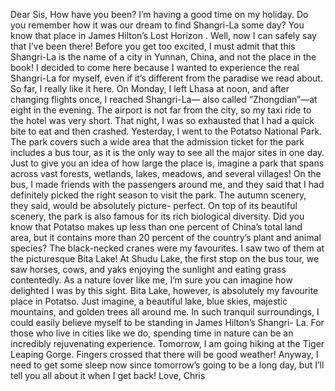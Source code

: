 Dear Sis,
How have you been? I’m having a good time on my holiday. Do you remember how it was our dream to find Shangri-La some day? You know that place in James Hilton’s Lost Horizon . Well, now I can safely say that I’ve been there!
Before you get too excited, I must admit that this Shangri-La is the name of a city in Yunnan, China, and not the place in the book! I decided to come here because I wanted to experience the real Shangri-La for myself, even if it’s different from the paradise we read about. So far, I really like it here.
On Monday, I left Lhasa at noon, and after changing flights once, I reached Shangri-La— also called “Zhongdian”—at eight in the evening. The airport is not far from the city, so my taxi ride to the hotel was very short. That night, I was so exhausted that I had a quick bite to eat and then crashed.
Yesterday, I went to the Potatso National Park. The park covers such a wide area that the admission ticket for the park includes a bus tour, as it is the only way to see all the major sites in one day. Just to give you an idea of how large the place is, imagine a park that spans across vast forests, wetlands, lakes, meadows, and several villages! On the bus, I made friends with the passengers around me, and they said that I had definitely picked the right season to visit the park. The autumn scenery, they said, would be absolutely picture- perfect.
On top of its beautiful scenery, the park is also famous for its rich biological diversity. Did you know that Potatso makes up less than one percent of China’s total land area, but it contains more than 20 percent of the country’s plant and animal species? The black-necked cranes were my favourites. I saw two of them at the picturesque Bita Lake!
At Shudu Lake, the first stop on the bus tour, we saw horses, cows, and yaks enjoying the sunlight and eating grass contentedly. As a nature lover like me, I’m sure you can imagine how delighted I was by this sight.
Bita Lake, however, is absolutely my favourite place in Potatso. Just imagine, a beautiful lake, blue skies, majestic mountains, and golden trees all around me. In such tranquil surroundings, I could easily believe myself to be standing in James Hilton’s Shangri- La. For those who live in cities like we do, spending time in nature can be an incredibly rejuvenating experience.
Tomorrow, I am going hiking at the Tiger Leaping Gorge. Fingers crossed that there will be good weather! Anyway, I need to get some sleep now since tomorrow’s going to be a long day, but I’ll tell you all about it when I get back!
Love,
Chris